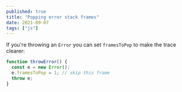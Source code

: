 ```yaml
---
published: true
title: "Popping error stack frames"
date: 2021-09-07
tags: ["js"]
---
```


If you're throwing an `Error` you can set `framesToPop` to make the trace clearer:

```js
function throwError() {
  const e = new Error();
  e.framesToPop = 1; // skip this frame
  throw e;
}
```

